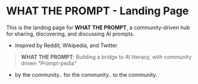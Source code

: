 # WHAT THE PROMPT - Landing Page

This is the landing page for **WHAT THE PROMPT**, a community-driven hub for sharing, discovering, and discussing AI prompts.
- Inspired by Reddit, Wikipedia, and Twitter


> **WHAT THE PROMPT**: Building a bridge to AI literacy, with community driven "Prompt-pedia"

- by the community.. for the community.. to the community..
